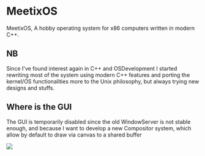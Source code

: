 # MeetixOS

MeetixOS, A hobby operating system for x86 computers written in modern C++.

## NB

Since I've found interest again in C++ and OSDevelopment I started rewriting most of the system using modern C++
features and porting the kernel/OS functionalities more to the Unix philosophy, but always trying new designs and
stuffs.

## Where is the GUI

The GUI is temporarily disabled since the old WindowServer is not stable enough, and because I want to develop a new
Compositor system, which allow by default to draw via canvas to a shared buffer

<img src="https://www.meetixos.org/images/MeetixOS.png">
